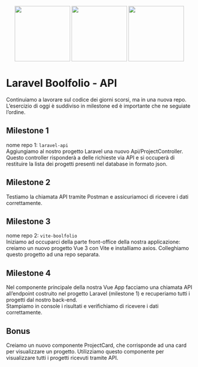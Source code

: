 <p align="center">
    <a href="https://vuejs.org" target="_blank"><img src="https://upload.wikimedia.org/wikipedia/commons/thumb/9/95/Vue.js_Logo_2.svg/1184px-Vue.js_Logo_2.svg.png" height="150"></a>
    <a href="https://laravel.com" target="_blank"><img src="https://raw.githubusercontent.com/laravel/art/master/logo-lockup/5%20SVG/2%20CMYK/1%20Full%20Color/laravel-logolockup-cmyk-red.svg" height="150"></a>
    <a href="https://sass-lang.com/" target="_blank"><img src="https://upload.wikimedia.org/wikipedia/commons/thumb/9/96/Sass_Logo_Color.svg/1200px-Sass_Logo_Color.svg.png" height="150"></a>
</p>

# Laravel Boolfolio - API

Continuiamo a lavorare sul codice dei giorni scorsi, ma in una nuova repo.  
L’esercizio di oggi è suddiviso in milestone ed è importante che ne seguiate l’ordine.  

## Milestone 1
nome repo 1: `laravel-api`  
Aggiungiamo al nostro progetto Laravel una nuovo Api/ProjectController.  
Questo controller risponderà a delle richieste via API e si occuperà di restituire la lista dei progetti presenti nel database in formato json.  

## Milestone 2
Testiamo la chiamata API tramite Postman e assicuriamoci di ricevere i dati correttamente.  

## Milestone 3
nome repo 2: `vite-boolfolio`  
Iniziamo ad occuparci della parte front-office della nostra applicazione: creiamo un nuovo progetto Vue 3 con Vite e installiamo axios. Colleghiamo questo progetto ad una repo separata.  

## Milestone 4
Nel componente principale della nostra Vue App facciamo una chiamata API all’endpoint costruito nel progetto Laravel (milestone 1) e recuperiamo tutti i progetti dal nostro back-end.  
Stampiamo in console i risultati e verifichiamo di ricevere i dati correttamente.  

## Bonus
Creiamo un nuovo componente ProjectCard, che corrisponde ad una card per visualizzare un progetto. Utilizziamo questo componente per visualizzare tutti i progetti ricevuti tramite API.